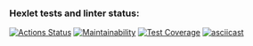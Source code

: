 ### Hexlet tests and linter status:
[![Actions Status](https://github.com/Lamer-beda/python-project-50/actions/workflows/hexlet-check.yml/badge.svg)](https://github.com/Lamer-beda/python-project-50/actions)
[![Maintainability](https://api.codeclimate.com/v1/badges/3845c9a3b37f789cfc11/maintainability)](https://codeclimate.com/github/Lamer-beda/python-project-50/maintainability)
[![Test Coverage](https://api.codeclimate.com/v1/badges/3845c9a3b37f789cfc11/test_coverage)](https://codeclimate.com/github/Lamer-beda/python-project-50/test_coverage)
[![asciicast](https://asciinema.org/a/QUILDaWXXDJh8kALmPeeol6EM.svg)](https://asciinema.org/a/QUILDaWXXDJh8kALmPeeol6EM)
